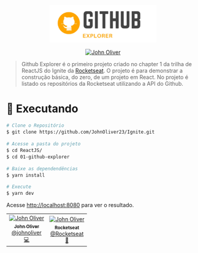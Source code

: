 <p align="center">
   <img src="https://raw.githubusercontent.com/JohnOliver23/Ignite/main/ReactJS/01-github-explorer/src/assets/img/logo.svg" alt="Ignite" width="280"/>
</p>

<p align="center">
   <a href="https://www.linkedin.com/in/john-oliver-944950aa/">
      <img alt="John Oliver" src="https://img.shields.io/badge/-John Oliver-FFA700?style=flat&logo=Linkedin&logoColor=white" />
   </a>
</p>

> Github Explorer é o primeiro projeto criado no chapter 1 da trilha de ReactJS do Ignite da [Rocketseat](https://github.com/Rocketseat). O projeto é para demonstrar a construção básica, do zero, de um projeto em React. No projeto é listado os repositórios da Rocketseat utilizando a API do Github. 

# :construction_worker: Executando

```bash
# Clone o Repositório
$ git clone https://github.com/JohnOliver23/Ignite.git
```

```bash
# Acesse a pasta do projeto
$ cd ReactJS/
$ cd 01-github-explorer
```

```bash
# Baixe as dependendências
$ yarn install
```

```bash
# Execute
$ yarn dev
```

Acesse <http://localhost:8080> para ver o resultado.


<table>
  <tr>
    <td align="center">
      <a href="http://github.com/JohnOliver23/">
        <img src="https://avatars.githubusercontent.com/u/25158632?s=400&u=c62bd4924fe6fb5f28cc50827dbafd560584eed7&v=4" width="100px;" alt="John Oliver"/>
        <br />
        <sub>
          <b>John Oliver</b>
        </sub>
       </a>
       <br />
       <a href="https://www.linkedin.com/in/john-oliver-944950aa/" title="Linkedin">@johnoliver</a>
       <br />
       <a href="https://github.com/JohnOliver23/fastfeet-api/commits?author=tavareshenrique" title="Code">💻</a>
    </td>
    <td align="center">
      <a href="http://github.com/JohnOliver23/">
        <img src="https://avatars0.githubusercontent.com/u/28929274?s=200&v=4" width="100px;" alt="John Oliver"/>
        <br />
        <sub>
          <b>Rocketseat</b>
        </sub>
       </a>
       <br />
       <a href="https://github.com/Rocketseat" title="Linkedin">@Rocketseat</a>
       <br />
       <a href="https://github.com/JohnOliver23/fastfeet-api/commits?author=johnoliver" title="Creators">🚀</a>
    </td>
  </tr>
</table>
